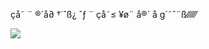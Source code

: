 çå˜ ¨ ®´å∂ †˙ˆß¿
ˆƒ ¨ çå˜≤ ¥ø¨ å®´ å g´˜ˆ¨ß⁄⁄⁄⁄⁄⁄

![](https://static.wikia.nocookie.net/ultradragonball/images/7/75/Tumblr_lwizcpFo3q1qjrs4wo1_250.gif/revision/latest?cb=20130303164253)

